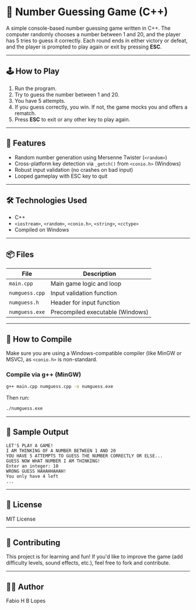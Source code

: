 # 🎯 Number Guessing Game (C++)

A simple console-based number guessing game written in C++. The computer randomly chooses a number between 1 and 20, and the player has 5 tries to guess it correctly. Each round ends in either victory or defeat, and the player is prompted to play again or exit by pressing **ESC**.

---

## 🕹️ How to Play

1. Run the program.
2. Try to guess the number between 1 and 20.
3. You have 5 attempts.
4. If you guess correctly, you win. If not, the game mocks you and offers a rematch.
5. Press **ESC** to exit or any other key to play again.

---

## 🧩 Features

- Random number generation using Mersenne Twister (`<random>`)
- Cross-platform key detection via `_getch()` from `<conio.h>` (Windows)
- Robust input validation (no crashes on bad input)
- Looped gameplay with ESC key to quit

---

## 🛠️ Technologies Used

- C++
- `<iostream>`, `<random>`, `<conio.h>`, `<string>`, `<cctype>`
- Compiled on Windows

---

## 📦 Files

| File          | Description                        |
|---------------|------------------------------------|
| `main.cpp`    | Main game logic and loop           |
| `numguess.cpp`| Input validation function          |
| `numguess.h`  | Header for input function          |
| `numguess.exe`| Precompiled executable (Windows)   |

---

## 🔧 How to Compile

Make sure you are using a Windows-compatible compiler (like MinGW or MSVC), as `<conio.h>` is non-standard.

### Compile via g++ (MinGW)
```bash
g++ main.cpp numguess.cpp -o numguess.exe
```

Then run:
```bash
./numguess.exe
```

---

## 🧪 Sample Output

```
LET'S PLAY A GAME!
I AM THINKING OF A NUMBER BETWEEN 1 AND 20
YOU HAVE 5 ATTEMPTS TO GUESS THE NUMBER CORRECTLY OR ELSE...
GUESS NOW WHAT NUMBER I AM THINKING!
Enter an integer: 10
WRONG GUESS HAHAHHAHAH!
You only have 4 left
...
```

---

## 📄 License

MIT License

---

## 🤝 Contributing

This project is for learning and fun! If you'd like to improve the game (add difficulty levels, sound effects, etc.), feel free to fork and contribute.

---

## 👨‍💻 Author

Fabio H B Lopes
